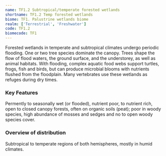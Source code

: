 ```yaml
---
name: TF1.2 Subtropical/temperate forested wetlands
shortname: TF1.2 Temp forested wetlands
biome: TF1. Palustrine wetlands biome
realm: ['Terrestrial', 'Freshwater']
code: TF1.2
biomecode: TF1
---
```


Forested wetlands in temperate and subtropical climates undergo periodic flooding. One or two tree species dominate the canopy. Trees shape the flow of flood waters, the ground surface, and the understorey, as well as animal habitats. With flooding, complex aquatic food webs support turtles, frogs, fish and birds, but can produce microbial blooms with nutrients flushed from the floodplain. Many vertebrates use these wetlands as refuges during dry times.

### Key Features

Permently to seasonally wet (or flooded), nutrient poor, to nutrient rich, open to closed canopy forests, often on organic soils (peat); poor in woody species, high abundance of mosses and sedges and no to open woody species cover.

### Overview of distribution

Subtropical to temperate regions of both hemispheres, mostly in humid climates.
